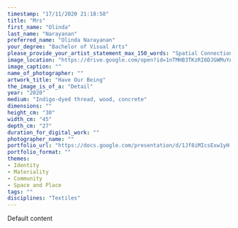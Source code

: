 ```yaml
---
timestamp: "17/11/2020 21:18:58"
title: "Mrs"
first_name: "Olinda"
last_name: "Narayanan"
preferred_name: "Olinda Narayanan"
your_degree: "Bachelor of Visual Arts"
please_provide_your_artist_statement_max_150_words: "Spatial Connections explores boundary making through weaving. The mutual dependency of soft indigo dyed thread and wooden structural supports creates an architectural tension. Which ultimately seeks to create new opportunities for people to interact with each other and with the build environment. In Drifting in One Place, this tension can be engaged with at a human scale, encouraging reflection on the coexisting boundaries and connections both in our interpersonal relationships and in space.  Have Our Being is activated by touch, this small-scale work opens a further tension between the boundaries of a propositional architectural model and a resolved artwork."
image_location: "https://drive.google.com/open?id=1nTMHB3TKzRI6DJGWMuYArc5DTLsNwWof"
image_caption: ""
name_of_photographer: ""
artwork_title: "Have Our Being"
the_image_is_of_a: "Detail"
year: "2020"
medium: "Indigo-dyed thread, wood, concrete"
dimensions: ""
height_cm: "30"
width_cm: "45"
depth_cm: "27"
duration_for_digital_work: ""
photographer_name: ""
portfolio_url: "https://docs.google.com/presentation/d/1Jf8iMIcsExw1yH-yldNGF4IKvkvyl-ZTGqTz2GVUrjc/edit?usp=sharing"
portfolio_format: ""
themes:
- Identity
- Materiality
- Community
- Space and Place
tags: ""
disciplines: "Textiles"
---
```


Default content